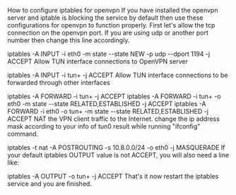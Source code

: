 How to configure iptables for openvpn
If you have installed the openvpn server and iptable is blocking the service by default then use these configurations for openvpn to function properly. First let's allow the tcp connection on the openvpn port. If you are using udp or another port number then change this line accordingly.

iptables -A INPUT -i eth0 -m state --state NEW -p udp --dport 1194 -j ACCEPT
Allow TUN interface connections to OpenVPN server

iptables -A INPUT -i tun+ -j ACCEPT
Allow TUN interface connections to be forwarded through other interfaces

iptables -A FORWARD -i tun+ -j ACCEPT
iptables -A FORWARD -i tun+ -o eth0 -m state --state RELATED,ESTABLISHED -j ACCEPT
iptables -A FORWARD -i eth0 -o tun+ -m state --state RELATED,ESTABLISHED -j ACCEPT
NAT the VPN client traffic to the Internet. change the ip address mask according to your info of tun0 result while running "ifconfig" command.

iptables -t nat -A POSTROUTING -s 10.8.0.0/24 -o eth0 -j MASQUERADE
If your default iptables OUTPUT value is not ACCEPT, you will also need a line like:

iptables -A OUTPUT -o tun+ -j ACCEPT
That's it now restart the iptables service and you are finished.
